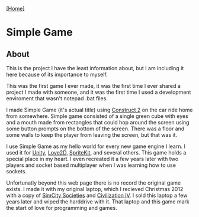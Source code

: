 [[Home]](http://orange.haus)

# Simple Game

## About
This is the project I have the least information about, but I am including it here because of its importance to myself. 

This was the first game I ever made, it was the first time I ever shared a project I made with someone, and it was the first time I used a development enviroment that wasn't notepad .bat files.

I made Simple Game (it's actual title) using [Construct 2](https://www.scirra.com/construct2) on the car ride home from somewhere. Simple game consisted of a single green cube with eyes and a mouth made from rectangles that could hop around the screen using some button prompts on the bottom of the screen. There was a floor and some walls to keep the player from leaving the screen, but that was it.

I use Simple Game as my hello world for every new game engine I learn. I used it for [Unity](https://unity3d.com), [Love2D](https://love2d.org), [SpriteKit](https://developer.apple.com/spritekit/), and several others. This game holds a special place in my heart. I even recreated it a few years later with two players and socket based multiplayer when I was learning how to use sockets.

Unfortunatly beyond this web page there is no record the original game exists. I made it with my original laptop, which I recieved Christmas 2012 with a copy of [SimCity Societies](https://www.origin.com/usa/en-us/store/simcity/simcity-societies) and [Civilization IV](http://www.2kgames.com/civ4/). I sold this laptop a few years later and wiped the harddrive with it. That laptop and this game mark the start of love for programming and games.